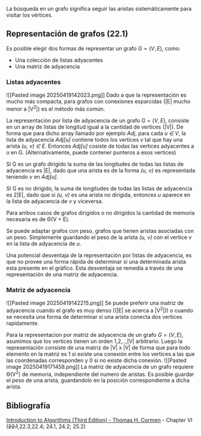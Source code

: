 La búsqueda en un grafo significa seguir las aristas sistemáticamente para visitar los vértices.
## Representación de grafos (22.1)
Es posible elegir dos formas de representar un grafo $G = (V, E)$, como:
- Una colección de listas adyacentes
- Una matriz de adyacencia

### Listas adyacentes
![[Pasted image 20250419142023.png]]
Dado a que la representación es mucho más compacta, para grafos con conexiones esparcidas (|E| mucho menor a |V<sup>2</sup>|) es el método más común.

La representación por lista de adyacencia de un grafo $G = (V, E)$, consiste en un array de listas de longitud igual a la cantidad de vertices (|V|). De forma que para dicho array llamado por ejemplo *Adj*, para cada *u ∈ V*, la lista de adyacencia *Adj[u]* contiene todos los vertices *v* tal que hay una arista *(u, v) ∈ E*. Entonces *Adj[u]* cosiste de todas las vertices adyacentes a *u* en G. (Alternativamente, puede contener punteros a esos vertices)

Si G es un grafo dirigido la suma de las longitudes de todas las listas de adyacencia es |E|, dado que una arista es de la forma *(u, v)* es representada teniendo *v* en *Adj[u]*.

SI G es no dirigido, la suma de longitudes de todas las listas de adyacencia es 2|E|, dado que si *(u, v)* es una arista no dirigida, entonces *u* aparece en la lista de adyacencia de *v* y viceversa.

Para ambos casos de grafos dirigidos o no dirigidos la cantidad de memoria necesaria es de Θ(V + E).

Se puede adaptar grafos con peso, grafos que tienen aristas asociadas con un peso. Simplemente guardando el peso de la arista *(u, v)* con el vertice *v* en la lista de adyacencia de *u*.

Una potencial desventaja de la representación por listas de adyacencia, es que no provee una forma rápida de determinar si una determinada arista esta presente en el gráfico. Esta desventaja se remedia a través de una representación de una matriz de adyacencia.
### Matriz de adyacencia
![[Pasted image 20250419142215.png]]
Se puede preferir una matriz de adyacencia cuando el grafo es muy denso ((|E| se acerca a |V<sup>2</sup>|)) o cuando se necesita una forma de determinar si una arista conecta dos vertices rapidamente.

Para la representacion por matriz de adyacencia de un grafo $G = (V, E)$, asumimos que los vertices tienen un orden 1,2,..,|V| arbitrario. Luego la representación consiste de una matriz de |V| x |V|  de forma que para todo elemento en la matriz es 1 si existe una conexión entre los vertices a las que las coordenadas corresponden y 0 si no existe dicha conexión.
![[Pasted image 20250419171458.png]]
La matriz de adyacencia de un grafo requiere Θ(V<sup>2</sup>) de memoria, independiente del numero de aristas.
Es posible guardar el peso de una arista, guardandolo en la posición correspondiente a dicha arista.

## 
## Bibliografía
[Introduction to Algorithms (Third Edition) - Thomas H. Cormen](https://enos.itcollege.ee/~japoia/algorithms/GT/Introduction_to_algorithms-3rd%20Edition.pdf) - Chapter VI (~~22.1~~,22.3,22.4; 24.1, 24.2; 25.2)